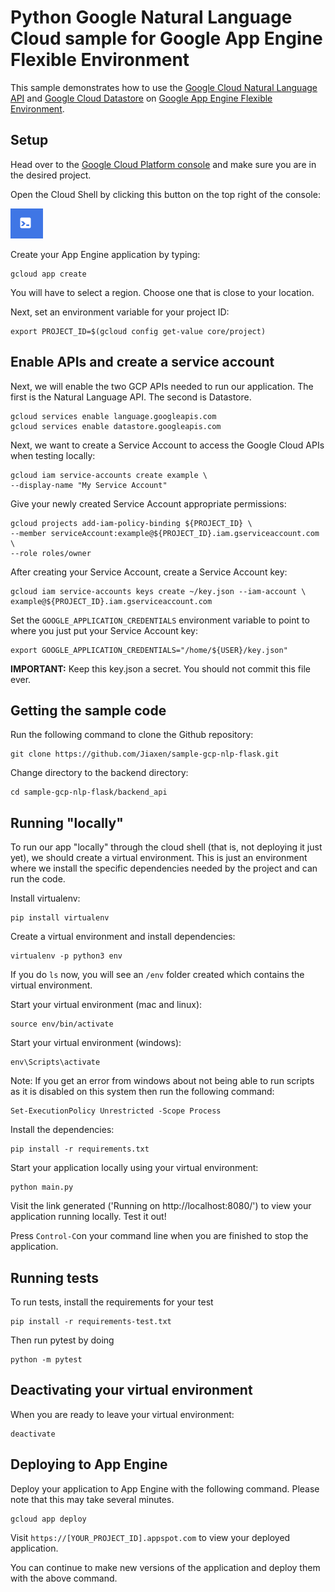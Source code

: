 # Python Google Natural Language Cloud sample for Google App Engine Flexible Environment

This sample demonstrates how to use the [Google Cloud Natural Language API](https://cloud.google.com/natural-language) and [Google Cloud Datastore](https://cloud.google.com/datastore/) on [Google App Engine Flexible Environment](https://cloud.google.com/appengine).


## Setup
Head over to the [Google Cloud Platform console](https://console.cloud.google.com/) and make sure you are in the desired project.

Open the Cloud Shell by clicking this button on the top right of the console:

![img.png](../docs/img.png)

Create your App Engine application by typing:

    gcloud app create

You will have to select a region. Choose one that is close to your location.

Next, set an environment variable for your project ID:

    export PROJECT_ID=$(gcloud config get-value core/project)

## Enable APIs and create a service account
Next, we will enable the two GCP APIs needed to run our application. The first is the Natural Language API. The second is Datastore.

    gcloud services enable language.googleapis.com
    gcloud services enable datastore.googleapis.com

Next, we want to create a Service Account to access the Google Cloud APIs when testing locally:

    gcloud iam service-accounts create example \
    --display-name "My Service Account"

Give your newly created Service Account appropriate permissions:

    gcloud projects add-iam-policy-binding ${PROJECT_ID} \
    --member serviceAccount:example@${PROJECT_ID}.iam.gserviceaccount.com \
    --role roles/owner

After creating your Service Account, create a Service Account key:

    gcloud iam service-accounts keys create ~/key.json --iam-account \
    example@${PROJECT_ID}.iam.gserviceaccount.com

Set the `GOOGLE_APPLICATION_CREDENTIALS` environment variable to point to where
you just put your Service Account key:

    export GOOGLE_APPLICATION_CREDENTIALS="/home/${USER}/key.json"

**IMPORTANT:** Keep this key.json a secret. You should not commit this file ever.

## Getting the sample code

Run the following command to clone the Github repository:

    git clone https://github.com/Jiaxen/sample-gcp-nlp-flask.git

Change directory to the backend directory:

    cd sample-gcp-nlp-flask/backend_api

## Running "locally"
To run our app "locally" through the cloud shell (that is, not deploying it just yet), we should create a virtual 
environment. This is just an environment where we install the specific dependencies needed by the project and
can run the code.

Install virtualenv:

    pip install virtualenv

Create a virtual environment and install dependencies:

    virtualenv -p python3 env

If you do `ls` now, you will see an `/env` folder created which contains the virtual environment. 

Start your virtual environment (mac and linux):

    source env/bin/activate

Start your virtual environment (windows):

    env\Scripts\activate

Note: If you get an error from windows about not being able to run scripts as it is disabled on this system then run the following command:

    Set-ExecutionPolicy Unrestricted -Scope Process

Install the dependencies:

    pip install -r requirements.txt

Start your application locally using your virtual environment:

    python main.py

Visit the link generated ('Running on http://localhost:8080/') to view your application running locally. Test it out!

Press `Control-C`on your command line when you are finished to stop the application.

    
## Running tests

To run tests, install the requirements for your test
    
    pip install -r requirements-test.txt

Then run pytest by doing  
    
    python -m pytest

## Deactivating your virtual environment
When you are ready to leave your virtual environment:

    deactivate

## Deploying to App Engine

Deploy your application to App Engine with the following command. Please note that this may
take several minutes.

    gcloud app deploy

Visit `https://[YOUR_PROJECT_ID].appspot.com` to view your deployed application.

You can continue to make new versions of the application and deploy them with the above command.